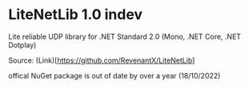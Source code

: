 # LiteNetLib 1.0 indev

Lite reliable UDP library for .NET Standard 2.0 (Mono, .NET Core, .NET Dotplay)

Source: (Link)[https://github.com/RevenantX/LiteNetLib]

offical NuGet package is out of date by over a year (18/10/2022)
